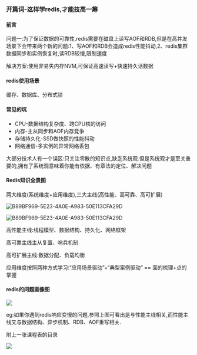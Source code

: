 ### 开篇词-这样学redis,才能技高一筹

#### 前言

问题一:为了保证数据的可靠性,redis需要在磁盘上读写AOF和RDB,但是在高并发场景下会带来两个新的问题:1、写AOF和RDB会造成redis性能抖动,2、redis集群数据同步和实例恢复时,读RDB较慢,限制速度

解决方案:使用非易失内存NVM,可保证高速读写+快速持久话数据



#### redis使用场景

缓存、数据库、分布式锁



#### 常见的坑

- CPU-数据结构复杂度、跨CPU核的访问
- 内存-主从同步和AOF内存竞争
- 存储持久化-SSD做快照的性能抖动
- 网络通信-多实例的异常网络丢包



大部分技术人有一个误区:只关注零散的知识点,缺乏系统观.但是系统观才是至关重要的,拥有了系统观意味着你能有依据、有章法的定位、解决问题

#### Redis知识全景图

两大维度(系统维度+应用维度),三大主线(高性能、高可靠、高可扩展)

![B89BF969-5E23-4A0E-A983-50E113CFA29D](/Users/zhouyang/Pictures/B89BF969-5E23-4A0E-A983-50E113CFA29D.png)

![B89BF969-5E23-4A0E-A983-50E113CFA29D](/Users/zhouyang/Pictures/B89BF969-5E23-4A0E-A983-50E113CFA29D.png)

高性能主线:线程模型、数据结构、持久化、网络框架

高可靠主线主从复置、哨兵机制

高可扩展主线:数据分配、负载均衡



应用维度按照两种方式学习:“应用场景驱动”+“典型案例驱动” == 面的梳理+点的掌握

#### redis的问题画像图

![](/Users/zhouyang/Pictures/A6CC124F-133C-461D-8CAE-46265CDCF40D.png)

eg:如果你遇到redis响应变慢的问题,参照上图可看出是与性能主线相关,而性能主线又与数据结构、异步机制、RDB、AOF重写相关.



附上一张课程表的目录

![](/Users/zhouyang/Pictures/836603FC-4C5C-4B62-9050-D5B6086F03C7.png)